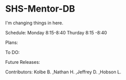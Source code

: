 SHS-Mentor-DB
=============
I'm changing things in here.

Schedule:
Monday 8:15-8:40
Thurday 8:15 -8:40

Plans:


To DO:


Future Releases:



Contributors:
Kolbe B.
,Nathan H.
,Jeffrey D.
,Hobson L.
